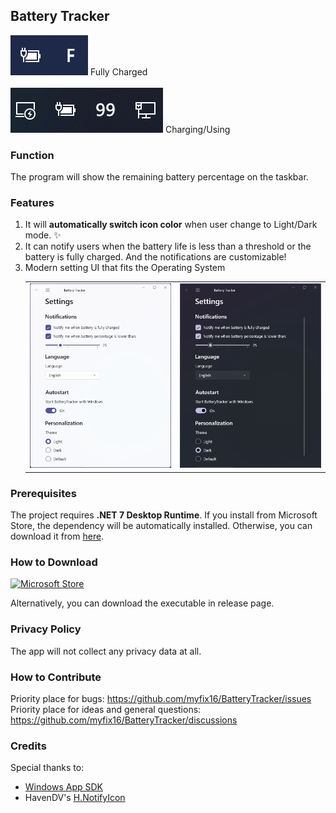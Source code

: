 ﻿## Battery Tracker
![full](https://raw.githubusercontent.com/myfix16/BatteryTracker/master/showcase1.png) Fully Charged <br></br>
![not full](https://github.com/myfix16/BatteryTracker/raw/master/showcase2.png) Charging/Using

### Function
The program will show the remaining battery percentage on the taskbar.

### Features
1. It will **automatically switch icon color** when user change to Light/Dark mode. ✨
2. It can notify users when the battery life is less than a threshold or the battery is fully charged. And the notifications are customizable!
3. Modern setting UI that fits the Operating System
	<table>
		<tr>
			<td><img src=showcase3.png border=0></td>
			<td><img src=showcase4.png border=0></td>
		</tr>
	</table>

### Prerequisites
The project requires **.NET 7 Desktop Runtime**. If you install from Microsoft Store, the dependency will be automatically installed. Otherwise, you can download it from [here](https://dotnet.microsoft.com/en-us/download/dotnet/7.0).

### How to Download
<a href='https://www.microsoft.com/store/apps/9P1FBSLRNM43?ocid=badge'>
	<img src='https://developer.microsoft.com/en-us/store/badges/images/English_get-it-from-MS.png' alt='Microsoft Store' width='160'/>
</a>

Alternatively, you can download the executable in release page.

### Privacy Policy
The app will not collect any privacy data at all.

### How to Contribute
Priority place for bugs: https://github.com/myfix16/BatteryTracker/issues  
Priority place for ideas and general questions: https://github.com/myfix16/BatteryTracker/discussions

### Credits
Special thanks to:
- [Windows App SDK](https://github.com/microsoft/WindowsAppSDK)
- HavenDV's [H.NotifyIcon](https://github.com/HavenDV/H.NotifyIcon)